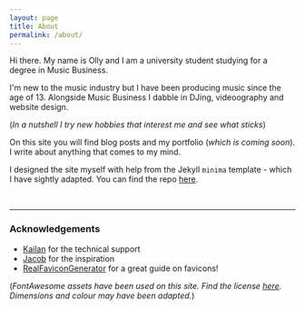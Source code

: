 ```yaml
---
layout: page
title: About
permalink: /about/
---
```


Hi there. My name is Olly and I am a university student studying for a degree in Music Business.

I'm new to the music industry but I have been producing music since the age of 13. Alongside Music Business I dabble in DJing, videoography and website design. 

(*In a nutshell I try new hobbies that interest me and see what sticks*)

On this site you will find blog posts and my portfolio (*which is coming soon*). I write about anything that comes to my mind. 

I designed the site myself with help from the Jekyll `minima` template - which I have sightly adapted. You can find the repo [here](https://github.com/jekyll/minima). 

<br> <!-- ew -->
<hr>

### Acknowledgements

- [Kailan](https://github.com/kailan) for the technical support
- [Jacob](https://bearden.io) for the inspiration
- [RealFaviconGenerator](https://realfavicongenerator.net) for a great guide on favicons!

(*FontAwesome assets have been used on this site. Find the license [here](https://fontawesome.com/license). Dimensions and colour may have been adapted.*)